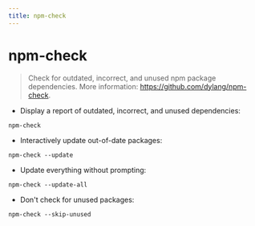 ```yaml
---
title: npm-check
---
```

# npm-check

> Check for outdated, incorrect, and unused npm package dependencies.
> More information: <https://github.com/dylang/npm-check>.

- Display a report of outdated, incorrect, and unused dependencies:

`npm-check`

- Interactively update out-of-date packages:

`npm-check --update`

- Update everything without prompting:

`npm-check --update-all`

- Don't check for unused packages:

`npm-check --skip-unused`
